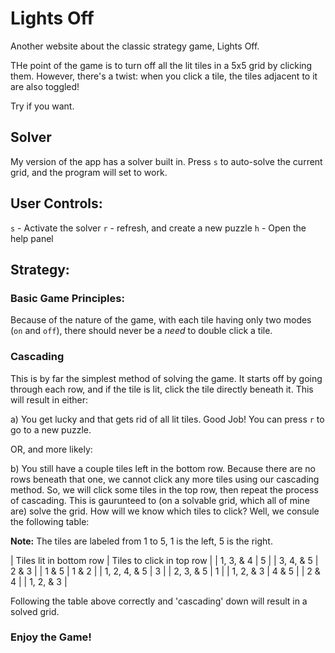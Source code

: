 # Lights Off

Another website about the classic strategy game, Lights Off.

THe point of the game is to turn off all the lit tiles in a 5x5 grid by clicking them. However, there's a twist: when you click a tile, the tiles adjacent to it are also toggled!

Try if you want.

## Solver

My version of the app has a solver built in. Press `s` to auto-solve the current grid, and the program will set to work.

## User Controls:

`s` - Activate the solver
`r` - refresh, and create a new puzzle
`h` - Open the help panel

## Strategy:

### Basic Game Principles:

Because of the nature of the game, with each tile having only two modes (`on` and `off`), there should never be a *need* to double click a tile.

### Cascading

This is by far the simplest method of solving the game. It starts off by going through each row, and if the tile is lit, click the tile directly beneath it. This will result in either:

a) You get lucky and that gets rid of all lit tiles. Good Job! You can press `r` to go to a new puzzle.

OR, and more likely:

b) You still have a couple tiles left in the bottom row. Because there are no rows beneath that one, we cannot click any more tiles using our cascading method. So, we will click some tiles in the top row, then repeat the process of cascading. This is gaurunteed to (on a solvable grid, which all of mine are) solve the grid.
How will we know which tiles to click? Well, we consule the following table:

**Note:** The tiles are labeled from 1 to 5, 1 is the left, 5 is the right.

| Tiles lit in bottom row | Tiles to click in top row |
| 1, 3, & 4 | 5 |
| 3, 4, & 5 | 2 & 3 |
| 1 & 5 | 1 & 2 |
| 1, 2, 4, & 5 | 3 |
| 2, 3, & 5 | 1 |
| 1, 2, & 3 | 4 & 5 |
| 2 & 4 | | 1, 2, & 3 |

Following the table above correctly and 'cascading' down will result in a solved grid.

### Enjoy the Game!
